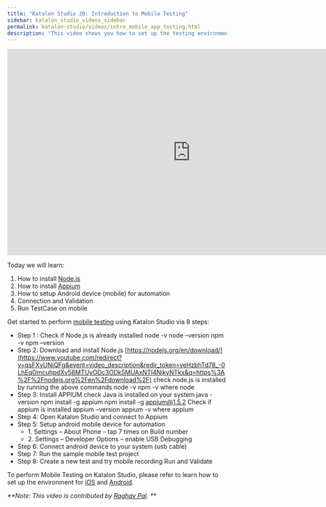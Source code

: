 ```yaml
---
title: "Katalon Studio 20: Introduction to Mobile Testing"
sidebar: katalon_studio_videos_sidebar
permalink: katalon-studio/videos/intro_mobile_app_testing.html
description: "This video shows you how to set up the testing environment to perform Mobile app testing on Katalon Studio and run your first test case on mobile."
---
```

<iframe width="840" height="473" src="https://www.youtube.com/embed/qsFXyUNiQFg?feature=oembed" frameborder="0" allow="autoplay; encrypted-media" allowfullscreen="">&nbsp;</iframe>

Today we will learn:

1.  How to install [Node.js](https://nodejs.org/en/download/)
2.  How to install [Appium](http://appium.io/)
3.  How to setup Android device (mobile) for automation
4.  Connection and Validation
5.  Run TestCase on mobile

Get started to perform [mobile testing](/katalon-studio/tutorials/setting-mobile-application-automation/) using Katalon Studio via 8 steps:

*   Step 1 : Check if Node.js is already installed node -v node –version npm -v npm –version
*   Step 2: Download and install Node.js [https://nodejs.org/en/download/](https://www.youtube.com/redirect?v=qsFXyUNiQFg&event=video_description&redir_token=veHzbhTd78_-0LhEqOmcuhpdXv58MTUyODc3ODk5MUAxNTI4NjkyNTkx&q=https%3A%2F%2Fnodejs.org%2Fen%2Fdownload%2F) check node.js is installed by running the above commands node -v npm -v where node
*   Step 3: Install APPIUM check Java is installed on your system java -version npm install -g appium npm install -g appium@1.5.2 Check if appium is installed appium –version appium -v where appium
*   Step 4: Open Katalon Studio and connect to Appium
*   Step 5: Setup android mobile device for automation
    *   1\. Settings – About Phone – tap 7 times on Build number
    *   2\. Settings – Developer Options – enable USB Debugging
*   Step 6: Connect android device to your system (usb cable)
*   Step 7: Run the sample mobile test project
*   Step 8: Create a new test and try mobile recording Run and Validate

To perform Mobile Testing on Katalon Studio, please refer to learn how to set up the environment for [iOS](https://docs.katalon.com/katalon-studio/tutorials/mobile-ios-setup.html#set-up-ios-tests-on-windows-and-macos) and [Android](https://docs.katalon.com/katalon-studio/tutorials/mobile-android-setup.html).

_**Note: This video is contributed by [Raghav Pal](https://www.youtube.com/channel/UCTt7pyY-o0eltq14glaG5dg). **_
